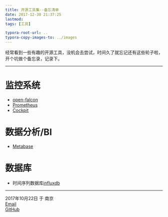 ```yaml
---
title: 开源工具集--备忘清单
date: 2017-12-30 21:37:25
lastmod:
tags: [工具]

typora-root-url: ..
typora-copy-images-to: ../images
---
```


经常看到一些有趣的开源工具，没机会去尝试，时间久了就忘记还有这些轮子啦，开个坑做个备忘录，记录下。

----

# 监控系统
* [open-falcon](http://open-falcon.com/)
* [Prometheus](https://prometheus.io/)
* [Cockpit](http://cockpit-project.org/guide/latest/)

# 数据分析/BI
* [Metabase](https://www.metabase.com/)

# 数据库
* 时间序列数据库[influxdb](https://portal.influxdata.com/downloads#influxdb)

----
2017年10月22日 于 南京  
[Email](toddlerya@qq.com)  
[GitHub](https://github.com/toddlerya)
